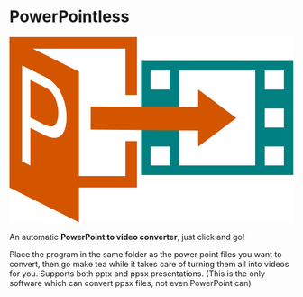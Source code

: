 # PowerPointless

<p align="center">
    <img src="logo.svg" alt="logo" class="center"/>
</p>
An automatic <strong>PowerPoint to video converter</strong>, just click and go!



Place the program in the same folder as the power point files you want to convert, then go make tea while it takes care of turning them all into videos for you. Supports both pptx and ppsx presentations. (This is the only software which can convert ppsx files, not even PowerPoint can)